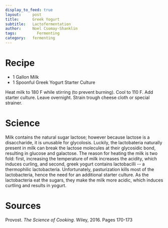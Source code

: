 ```yaml
---
display_to_feed: true
layout:     post
title:      Greek Yogurt
subtitle:   Lactofermentation
author:     Noel Csomay-Shanklin
tags: 		  Fermenting
category:   fermenting
---
```

# Recipe
* 1 Gallon Milk
* 1 Spoonful Greek Yogurt Starter Culture

Heat milk to 180 F while stirring (to prevent burning). Cool to 110 F. Add starter culture. Leave overnight. Strain trough cheese cloth or special strainer. 
# Science
Milk contains the natural sugar lactose; however because lactose is a disaccharide, it is unusable for glycolosis. Luckily, the lactobateria naturally present in milk can break the lactose molecules at their glycosidic bond, resulting in glucose and galactose. The reason for heating the milk is two fold: first, increasing the temperature of milk increases the acidity, which induces curling, and second, greek yogurt contains lactobacilli -- a thermophilic lactobacteria. Unfortunately, pasturization kills most of the lactobacteria, hence the need for an additional starter culture. As the lactobacteria eat the sugars, they make the milk more acidic, which induces curtling and results in yogurt.  

# Sources
Provost. *The Science of Cooking*. Wiley, 2016. Pages 170-173
